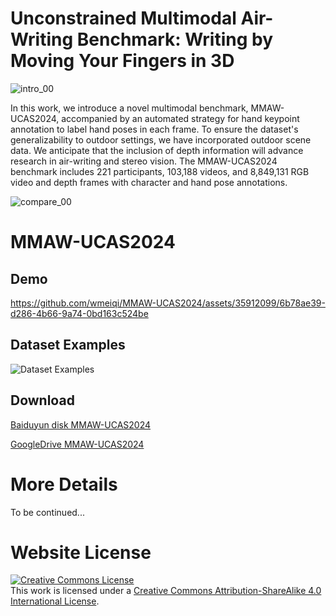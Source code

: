 # Unconstrained Multimodal Air-Writing Benchmark: Writing by Moving Your Fingers in 3D
![intro_00](https://github.com/wmeiqi/MMAW-UCAS2024/assets/35912099/c96b6cdf-483d-4325-8581-6c97552c48f0)

In this work, we introduce a novel multimodal benchmark, MMAW-UCAS2024, accompanied by an automated strategy for hand keypoint annotation to label hand poses in each frame. To ensure the dataset's generalizability to outdoor settings, we have incorporated outdoor scene data. We anticipate that the inclusion of depth information will advance research in air-writing and stereo vision. The MMAW-UCAS2024 benchmark includes 221 participants, 103,188 videos, and 8,849,131 RGB video and depth frames with character and hand pose annotations.

![compare_00](https://github.com/wmeiqi/MMAW-UCAS2024/assets/35912099/64cef10c-c853-4d37-ac75-c9a30dc03aa5)

# MMAW-UCAS2024 
## Demo



https://github.com/wmeiqi/MMAW-UCAS2024/assets/35912099/6b78ae39-d286-4b66-9a74-0bd163c524be



## Dataset Examples


![Dataset Examples](https://github.com/wmeiqi/MMAW-UCAS2024/assets/35912099/cbd9fbfa-aecd-432f-97c1-0a8eb8900689)

## Download
[Baiduyun disk MMAW-UCAS2024](https://pan.baidu.com/s/1SOlA2T12RrYwd9l7TDZg-g?pwd=3tg8)

[GoogleDrive MMAW-UCAS2024](https://drive.google.com/drive/folders/1SBW6YMh1ySnJGhm6G3M4UDKzrLyGA1c5?usp=sharing)


# More Details
To be continued...
<!--This is the repository that contains source code for the [AWCV website](https://wmeiqi.github.io/AWCV).-->

<!--If you find AWCV-100K useful for your work please cite:
```
@article{awcv
  author    = {},
  title     = {},
  journal   = {},
  year      = {},
}
```-->

# Website License
<a rel="license" href="http://creativecommons.org/licenses/by-sa/4.0/"><img alt="Creative Commons License" style="border-width:0" src="https://i.creativecommons.org/l/by-sa/4.0/88x31.png" /></a><br />This work is licensed under a <a rel="license" href="http://creativecommons.org/licenses/by-sa/4.0/">Creative Commons Attribution-ShareAlike 4.0 International License</a>.
